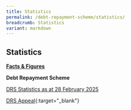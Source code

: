 ```yaml
---
title: Statistics
permalink: /debt-repayment-scheme/statistics/
breadcrumb: Statistics
variant: markdown
---
```

**Statistics**
---

<u><b>Facts &amp; Figures</b></u>

**Debt Repayment Scheme**

[DRS Statistics as at 28 February 2025](/files/DRS%20Statistics%20/DRSStatsforWebsiteasat28Feb2025.pdf)

[DRS Appeal](/files/DRSAppeal.pdf){:target="_blank"}